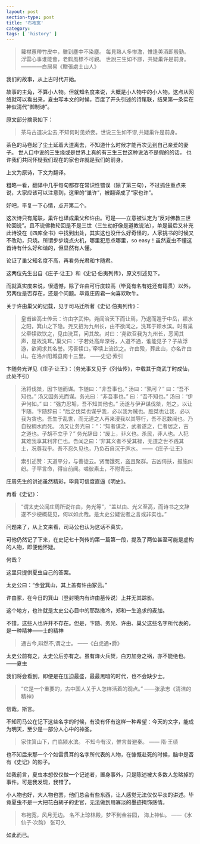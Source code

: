```yaml
---
layout: post
section-type: post
title: '布袍宽'
category:
tags: [ 'history' ]
---
```


>蘿襟蕙帶竹皮中，雖到塵中不染塵。
>每見熟人多惨澹，惟逢美酒即殷勤。
>浮雲心事谁能會，老鹤風標不可親。
>世說三生如不謬，共疑巢许是前身。
>————白居易《贈張處士山人》

我们的故事，从上古时代开始。

故事的主角，不算小人物。但就知名度来说，大概是小人物中的小人物。这点从网络就可以看出来，夏虫写本文的时候，百度了开头引述的诗尾联，结果第一条实在神似清代“御制诗”。

原文部分摘录如下：

>茶马古道决尘去,不知何时见娇妾。世说三生如不谬,共疑巢许是前身。

茶色的马卷起了尘土延着大道离去，不知道什么时候才能再次见到自己亲爱的妻子。 世人口中说的三生缘或是世界上真的有三生三世这种说法不是假的的话，  也许我们共同怀疑我们现在的家也许就是我们的前身。

上文为原诗，下文为翻译。

粗略一看，翻译中几乎每句都存在常识性错误（除了第三句），不过抓住重点来说，大家应该可以注意到，这里的“巢许”，被翻译成了“家也许”。

好吧，平复一下心情，点开第二个。

这次诗只有尾联，巢许也译成巢父和许由。可是——立意被认定为“反对佛教三世轮回说”。且不说佛教轮回是不是三世（三生劫好像是道教说法），单是最后又补充此诗没在《四库全书》中找到出处，其实这也没什么好奇怪的，人家挑书的时候又不改动，只烧。所谓步步烧点火机，哪里犯忌点哪里，so easy！虽然夏虫不懂这首诗有什么好和谐的，但显然有人懂。

论证了巢父知名度不高，再看务光君和卞随君。

这两位先生出自《庄子·让王》和《史记·伯夷列传》，原文引述见下。

而就真实度来说，很遗憾，除了许由可行度较高（毕竟有名有姓还有籍贯）以外，另两位是否存在，还是个问题。毕竟庄周君一向喜欢吹牛。

关于许由巢父的记载，见于司马迁所著《史记·伯夷列传》：

>皇甫谧高士传云：许由字武仲。尧闻治天下而让焉，乃退而遁于中岳，颖水之阳，箕山之下隐。尧又招为九州长，由不欲闻之，洗耳于颖水滨。时有巢父牵犊欲饮之，见由洗耳，问其故。对曰：‘尧欲召我为九州长，恶闻其声，是故洗耳。’巢父曰：‘子若处高岸深谷，人道不通，谁能见子？子故浮游，欲闻求其名誉。污吾犊口。’牵犊上流饮之。许由殁，葬此山，亦名许由山。在洛州阳城县南十三里。
>——史记·索引

卞随务光详见《庄子·让王》：（务光事又见于《列仙传》，中载其于商武丁时成仙，此处不引）

>汤将伐桀，因卞随而谋。卞随曰：“非吾事也。”
>汤曰：“孰可？”
>曰：“吾不知也。”
>汤又因务光而谋。务光曰：“非吾事也。”
>曰：“吾不知也。”
>汤曰：“伊尹何如。”
>曰：“强力忍垢，吾不知其他也。”
>汤遂与伊尹谋伐桀，剋之。以让卞随。卞随辞曰：“后之伐桀也谋乎我，必以我为贼也。胜桀也让我，必以我为贪也。吾生于乱世，而无道之人再来漫我以其辱行，吾不忍数闻也。乃自投稠水而死。
>汤又让务光曰：“：“知者谋之，武者遂之，仁者居之，古之道也。子胡不立乎？”
>务光辞曰：“废上，非义也。杀民，非人也。人犯其难我享其利非仁也。吾闻之曰：‘非其义者不受其禄，无道之世不践其土，况尊我乎。吾不忍久见也，乃负石自沉于庐水。
>——《庄子·让王》

>索引述赞：天道平分，与善徒云。贤而饿死，盗且聚群。吉凶倚扶，报施纠纷。子罕言命，得自前闻。嗟彼素土，不附青云。

庄周先生的讲述虽然精彩，毕竟可信度直逼《明史》。

再看《史记》：
>“谓太史公闻庄周所说许由，务光等”，“盖以由、光义至高，而诗书之文辞遂不少梗概载见，何以如此哉。是太史公疑说者之言或非实也。”

问题来了，从上文来看，司马公也认为这话不真实。

可他仍然记了下来，在史记七十列传的第一篇第一段，提及了两位甚至可能是虚构的人物，即便他怀疑。

何哉？

这里只提供夏虫自己的答案。

太史公曰：“余登箕山，其上盖有许由冢云。”

许由冢，在今日的箕山（登封境内有许由墓传说）上并无其踪影。

这个地方，也许就是太史公心目中的耶路撒冷，郑和一生追求的麦加。

不错，这些人也许并不存在。但是，卞随、务光、许由、巢父这些名字所代表的，是一种精神——士的精神

>通古今,辩然不,谓之士。
> ――《白虎通•爵》

太史公前有之，太史公后亦有之。虽有烽火兵燹，白刃加身之祸，亦不能绝也。
——夏虫

我们将会看到，即便是在压迫最盛，最最黑暗的时代，也不会缺少士。

>“它是一个重要的，古中国人关于人怎样活着的观点。”
>——张承志《清洁的精神》

信哉，斯言。

不知司马公在记下这些名字的时候，有没有怀有这样一种希望：今天的文字，能成为明天，至少是一部分人心中的神圣。

>家住箕山下，门临颍水滨。
>不知今有汉，惟言昔避秦。
>—— 隋·王绩

也不知后来那一个个如雷贯耳的名字所代表的人物，在慷慨赴死的时候，脑中是否有《史记》的影子。

如我前言，夏虫本想仅仅做一个记述者，置身事外，只是陈述被大多数人忽略掉的事件。可是我发现，我错了。

小人物也好，大人物也罢，他们总会有些东西，让人感觉无法仅仅平淡的讲述。毕竟夏虫不是一大把花白胡子的史官，无法做到用寡淡的墨迹掩饰感情。

>布袍宽，风月无边。
>名不上琼林殿，梦不到金谷园，
>海上神仙。
>——《水仙子·次韵》 张可久

如此而已。
